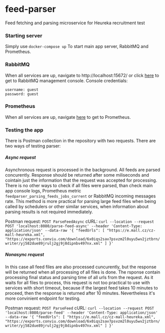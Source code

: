 # feed-parser
Feed fetching and parsing microservice for Heureka recruitment test

### Starting server
Simply use 
`
docker-compose up
`
To start main app server, RabbitMQ and Prometheus.

### RabbitMQ
When all services are up, navigate to http://localhost:15672/ or click [here](http://localhost:15672/) to get to RabbitMQ management console.
Console credentials:
```
username: guest
password: guest
```

### Prometheus
When all services are up, navigate [here](http://localhost:9090/graph?g0.expr=feedparser_parsing_feeds_jobs_current&g0.tab=0&g0.stacked=0&g0.show_exemplars=0&g0.range_input=1h&g1.expr=rate(go_memstats_alloc_bytes_total%5B5m%5D)&g1.tab=0&g1.stacked=0&g1.show_exemplars=0&g1.range_input=1h&g2.expr=rate(go_sched_goroutines_goroutines%5B5m%5D)&g2.tab=0&g2.stacked=0&g2.show_exemplars=0&g2.range_input=1h&g3.expr=rate(feedparser_fetched_xml_files_total%5B5m%5D)&g3.tab=0&g3.stacked=0&g3.show_exemplars=0&g3.range_input=1h&g4.expr=rate(feedparser_fetched_xml_files_failures_total%5B5m%5D)&g4.tab=1&g4.stacked=0&g4.show_exemplars=0&g4.range_input=1h&g5.expr=rate(feedparser_parsed_objects_total%5B5m%5D)&g5.tab=0&g5.stacked=0&g5.show_exemplars=0&g5.range_input=1h&g6.expr=rate(feedparser_rabbitmq_published_items_total%5B5m%5D)&g6.tab=0&g6.stacked=0&g6.show_exemplars=0&g6.range_input=1h&g7.expr=rate(feedparser_rabbitmq_published_items_failures_total%5B5m%5D)&g7.tab=1&g7.stacked=0&g7.show_exemplars=0&g7.range_input=1h&g8.expr=rate(feedparser_requests_total%5B1m%5D)&g8.tab=0&g8.stacked=0&g8.show_exemplars=0&g8.range_input=1h) to get to Prometheus.

### Testing the app
There is Postman collection in the repository with two requests. There are two ways of testing parser:
##### Async request
Asynchronous request is processed in the background. All feeds are parsed concurently. Response should be returned after some miliseconds and cointain just the information that the request was accepted for processing. There is no other ways to check if all files were parsed, than check main app console logs, Prometheus metric `feedparser_parsing_feeds_jobs_current` or RabbitMQ incoming messages rate.  This method is more practical for parsing large feed files when being called by schedulers or other similar services, when information about parsing results is not required immediately.

Postman request: `POST ParseFeedAsync`
cURL: `curl --location --request POST 'localhost:8080/parse-feed-async' --header 'Content-Type: application/json' --data-raw '{
    "feedUrls": [
        "https://e.mall.cz/cz-mall-heureka.xml",
        "https://exports.conviu.com/download/6x0iqs2sav7psvzm2l0uyu5wv2jztbrn/writer/yj582due89jrulj2gj9j8dipnbv497nx.xml"
    ]
}'`

##### Nonasync request
In this case all feed files are also processed cuncurently, but the response will be returned when all processing of all files is done. The rsponse contain processing final status and parsing time of all urls from the request. As it waits for all files to process, this request is not too practical to use with services with short timeout, because if the largest feed takes 10 minutes to proceed, then the response is returned after 10 minutes. Nevertheless it's more convinient endpoint for testing.

Postman request: `POST ParseFeed`
cURL: `curl --location --request POST 'localhost:8080/parse-feed' --header 'Content-Type: application/json' --data-raw '{
    "feedUrls": [
        "https://e.mall.cz/cz-mall-heureka.xml",
        "https://exports.conviu.com/download/6x0iqs2sav7psvzm2l0uyu5wv2jztbrn/writer/yj582due89jrulj2gj9j8dipnbv497nx.xml"
    ]
}'`






